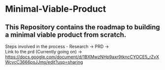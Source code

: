 # Minimal-Viable-Product
## This Repository contains the roadmap to building a minimal viable product from scratch.
Steps involved in the process - Research -> PRD ->  <br>
Link to the prd (Currently going on) -> https://docs.google.com/document/d/1BXMwzNHp9axr9tkncCYOCE5_rZvXWcycC3666psJJms/edit?usp=sharing
